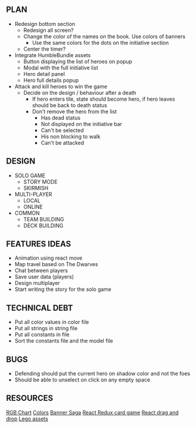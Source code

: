 ## PLAN

* Redesign bottom section
    * Redesign all screen?
    * Change the color of the names on the book. Use colors of banners
        * Use the same colors for the dots on the initiative section
    * Center the timer?
* Integrate HumbleBundle assets
    * Button displaying the list of heroes on popup
    * Modal with the full initiative list
    * Hero detail panel
    * Hero full details popup
* Attack and kill heroes to win the game
    * Decide on the design / behaviour after a death
        * If hero enters tile, state should become hero, if hero leaves should be back to death status
        * Don't remove the hero from the list
            * Has dead status
            * Not displayed on the initiative bar
            * Can't be selected
            * His non blocking to walk
            * Can't be attacked

## DESIGN

* SOLO GAME
    * STORY MODE
    * SKIRMISH
* MULTI-PLAYER
    * LOCAL
    * ONLINE
* COMMON
    * TEAM BUILDING
    * DECK BUILDING

## FEATURES IDEAS

* Animation using react move
* Map travel based on The Dwarves
* Chat between players
* Save user data (players)
* Design multiplayer
* Start writing the story for the solo game

## TECHNICAL DEBT

* Put all color values in color file
* Put all strings in string file
* Put all constants in file
* Sort the constants file and the model file

## BUGS

* Defending should put the current hero on shadow color and not the foes
* Should be able to unselect on click on any empty space

## RESOURCES

[RGB Chart](http://www.tayloredmktg.com/rgb/)
[Colors](https://www.color-hex.com/color/ff3447)
[Banner Saga](https://www.destructoid.com/review-the-banner-saga-3-514993.phtml8)
[React Redux card game](https://github.com/inooid/react-redux-card-game)
[React drag and drop](http://react-dnd.github.io/react-dnd/about)
[Lego assets](https://legogames.fandom.com/wiki/Category:LEGO_The_Lord_of_the_Rings:_The_Video_Game_Images)
